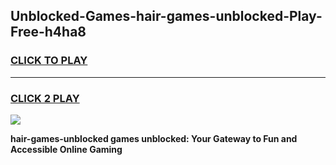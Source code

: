 
## Unblocked-Games-hair-games-unblocked-Play-Free-h4ha8
<h3>
<a href="https://premium76.site?title=hair-games-unblocked&ref=18A1">CLICK TO PLAY</a></h3>
<hr>

<h3>
<a href="https://premium76.site?title=hair-games-unblocked&ref=18A1">CLICK 2 PLAY</a>
  
</h3>

<a href="https://premium76.site?title=hair-games-unblocked&ref=18A1"><img src="https://clearcache.store/games.png"></a>


**hair-games-unblocked games unblocked: Your Gateway to Fun and Accessible Online Gaming**
